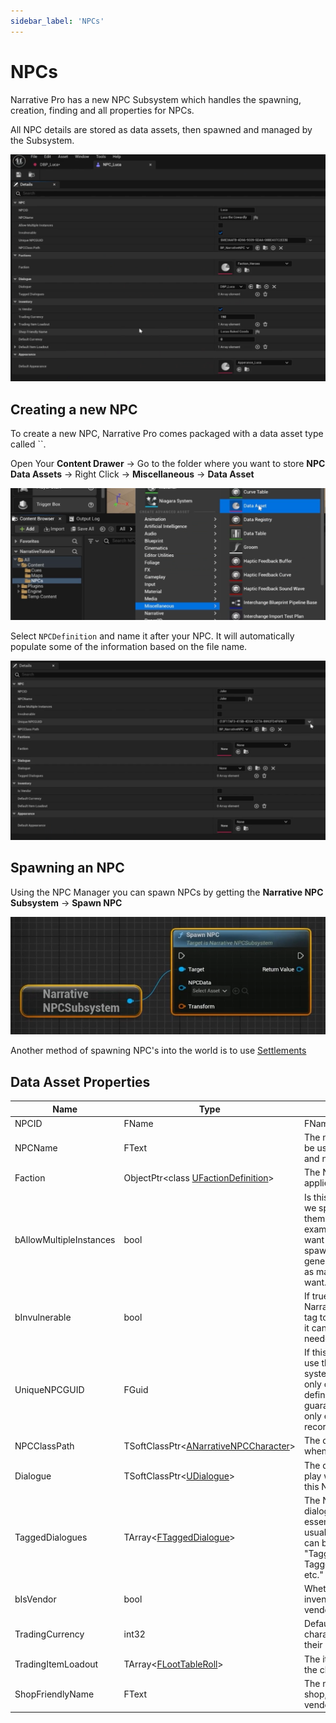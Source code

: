 ```yaml
---
sidebar_label: 'NPCs'
---
```


# NPCs

Narrative Pro has a new NPC Subsystem which handles the spawning, creation, finding and all properties for NPCs.

All NPC details are stored as data assets, then spawned and managed by the Subsystem.

![npc-data-assets.png](/img/pro/npcs/npc-data-assets.png)

## Creating a new NPC

To create a new NPC, Narrative Pro comes packaged with a data asset type called ``.

Open Your **Content Drawer** -> Go to the folder where you want to store **NPC Data Assets** -> Right Click -> **Miscellaneous** -> **Data Asset**

![npc-new-data-asset.png](/img/pro/npcs/npc-new-data-asset.png)

Select `NPCDefinition` and name it after your NPC. It will automatically populate some of the information based on the file name.

![npc-new-data-asset-autofill.png](/img/pro/npcs/npc-new-data-asset-autofill.png)

## Spawning an NPC

Using the NPC Manager you can spawn NPCs by getting the **Narrative NPC Subsystem** -> **Spawn NPC**

![npc-spawning.png](/img/pro/npcs/npc-spawning.png)

Another method of spawning NPC's into the world is to use [Settlements](../settlements)


## Data Asset Properties

| Name                    | Type                                                          | Description                                                                                                                                                                                                 |
|-------------------------|---------------------------------------------------------------|-------------------------------------------------------------------------------------------------------------------------------------------------------------------------------------------------------------|
| NPCID                   | FName                                                         | FName ID for this NPC                                                                                                                                                                                       |
| NPCName                 | FText                                                         | The name of this NPC. Will be used for the interaction and navigation markers.                                                                                                                              |
| Faction                 | ObjectPtr\<class [UFactionDefinition](../factions/index.md)\> | The NPC's faction, if one applies.                                                                                                                                                                          |
| bAllowMultipleInstances | bool                                                          | Is this NPC unique, or can we spawn multiple of them? Main characters, for example, generally only want a max of one spawned at a time, whilst a generic bandit might have as many instances as we want.    |
| bInvulnerable           | bool                                                          | If true, we'll apply the Narrative.State.Invulnerable tag to this NPC by default - it can be removed if needed.                                                                                             |
| UniqueNPCGUID           | FGuid                                                         | If this NPC is unique, we'll use this as the NPC's save system GUID. Since there is only one unique GUID defined here, this will nicely guarantee unique NPCs only ever have 1 save record created per NPC. |
| NPCClassPath            | TSoftClassPtr\<[ANarrativeNPCCharacter](./index.md)\>         | The default class to create when spawning this NPC.                                                                                                                                                         |
| Dialogue                | TSoftClassPtr\<[UDialogue](../dialogue/index.md)\>            | The dialogue that should play when we interact with this NPC.                                                                                                                                               |
| TaggedDialogues         | TArray\<[FTaggedDialogue](../dialogue/tagged-dialogue.md)\>   | The NPC's tagged dialogues; these are essentially dialogue, usually free movement that can be kicked off via a tag "TaggedDialogue.Taunt, TaggedDialogue.Greet, etc."                                       |
| bIsVendor               | bool                                                          | Whether this NPC's inventory should be a vendor inventory.                                                                                                                                                  |
| TradingCurrency         | int32                                                         | Default currency this character should have in their inventory.                                                                                                                                             |
| TradingItemLoadout      | TArray\<[FLootTableRoll](../inventory/loot-tables.md)\>       | The items we should grant the character by default.                                                                                                                                                         |
| ShopFriendlyName        | FText                                                         | The name of the vendor's shop, if this NPC is a vendor.                                                                                                                                                     |
